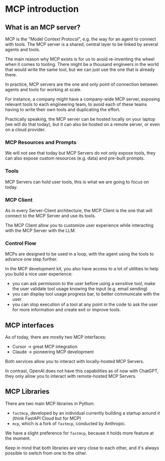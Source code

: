 # MCP introduction

## What is an MCP server?

MCP is the "Model Context Protocol", e.g. the way for an agent to connect with tools. The MCP server is a shared, central layer to be linked by several agents and tools.

The main reason why MCP exists is for us to avoid re-inventing the wheel when it comes to tooling. There might be a thousand engineers in the world that would write the same tool, but we can just use the one that is already there.

In practice, MCP servers are the one and only point of connection between agents and tools for working at scale.

For instance, a company might have a company-wide MCP server, exposing relevant tools to each engineering team, to avoid each of these teams having to write their own tools and duplicating the effort.

Practically speaking, the MCP server can be hosted locally on your laptop (we will do that today), but it can also be hosted on a remote server, or even on a cloud provider.

### MCP Resources and Prompts

We will not see that today but MCP Servers do not only expose tools, they can also expose custom resources (e.g. data) and pre-built prompts.

### Tools

MCP Servers can hold user tools, this is what we are going to focus on today.

### MCP Client

As in every Server-Client architecture, the MCP Client is the one that will connect to the MCP Server and use its tools.

The MCP Client allow you to customize user experience while interacting with the MCP Server with the LLM.

### Control Flow

MCPs are designed to be used in a loop, with the agent using the tools to advance one step further.

In the MCP development kit, you also have access to a lot of utilities to help you build a nice user experience:
- you can ask permission to the user before using a sensitive tool, make the user validate tool usage knowing the input (e.g. email sending)
- you can display tool usage progress bar, to better communicate with the user
- you can stop execution of a tool at any point in the code to ask the user for more information and create exit or improve tools.

## MCP interfaces

As of today, there are mostly two MCP interfaces:

- Cursor -> great MCP integration
- Claude -> pioneering MCP development

Both services allow you to interact with locally-hosted MCP Servers.

In contrast, OpenAI does not have this capabilities as of now with ChatGPT, they only allow you to interact with remote-hosted MCP Servers.

## MCP Libraries

There are two main MCP libraries in Python:

- `fastmcp`, developed by an individual currently building a startup around it (think FastAPI Cloud but for MCP)
- `mcp`, which is a fork of `fastmcp`, conducted by Anthropic.

We have a slight preference for `fastmcp`, because it holds more feature at the moment.

Keep in mind that both libraries are very close to each other, and it's always possible to switch from one to the other.